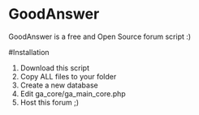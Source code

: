 # GoodAnswer
GoodAnswer is a free and Open Source forum script :)

#Installation
1. Download this script
2. Copy ALL files to your folder
3. Create a new database
4. Edit ga_core/ga_main_core.php
5. Host this forum ;)

